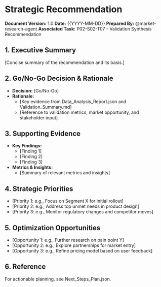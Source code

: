 # Strategic Recommendation

**Document Version:** 1.0
**Date:** {{YYYY-MM-DD}}
**Prepared By:** @market-research-agent
**Associated Task:** P02-S02-T07 - Validation Synthesis Recommendation

## 1. Executive Summary
[Concise summary of the recommendation and its basis.]

## 2. Go/No-Go Decision & Rationale
- **Decision:** [Go/No-Go]
- **Rationale:**
  - [Key evidence from Data_Analysis_Report.json and Validation_Summary.md]
  - [Reference to validation metrics, market opportunity, and stakeholder input]

## 3. Supporting Evidence
- **Key Findings:**
  - [Finding 1]
  - [Finding 2]
  - [Finding 3]
- **Metrics & Insights:**
  - [Summary of relevant metrics and insights]

## 4. Strategic Priorities
- [Priority 1: e.g., Focus on Segment X for initial rollout]
- [Priority 2: e.g., Address top unmet needs in product design]
- [Priority 3: e.g., Monitor regulatory changes and competitor moves]

## 5. Optimization Opportunities
- [Opportunity 1: e.g., Further research on pain point Y]
- [Opportunity 2: e.g., Explore partnerships for market entry]
- [Opportunity 3: e.g., Refine pricing model based on user feedback]

## 6. Reference
For actionable planning, see Next_Steps_Plan.json. 